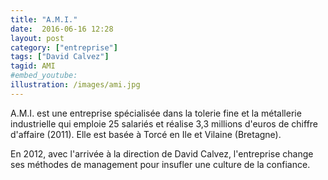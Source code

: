 ```yaml
---
title: "A.M.I."
date:  2016-06-16 12:28
layout: post
category: ["entreprise"]
tags: ["David Calvez"]
tagid: AMI
#embed_youtube:
illustration: /images/ami.jpg
---
```


A.M.I. est une entreprise spécialisée dans la tolerie fine et la métallerie industrielle qui emploie 25 salariés et réalise 3,3 millions d'euros de chiffre d'affaire (2011). Elle est basée à Torcé en Ile et Vilaine (Bretagne).

En 2012, avec l'arrivée à la direction de David Calvez, l'entreprise change ses méthodes de management pour insufler une culture de la confiance.


